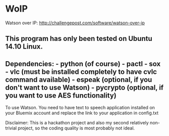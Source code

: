 # WoIP
Watson over IP: http://challengepost.com/software/watson-over-ip

This program has only been tested on Ubuntu 14.10 Linux.
-----
Dependencies:
	- python (of course)
	- pactl
	- sox
	- vlc (must be installed completely to have cvlc command available)
	- espeak (optional, if you don't want to use Watson)
	- pycrypto (optional, if you want to use AES functionality)
-----
To use Watson. You need to have text to speech application installed on your Bluemix account and replace the link to your application in config.txt

Disclaimer: This is a hackathon project and also my second relatively non-trivial project, so the coding quality is most probably not ideal.
